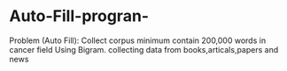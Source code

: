 # Auto-Fill-progran-
Problem (Auto Fill):
Collect corpus minimum contain 200,000 words in cancer field 
Using Bigram.
collecting data from books,articals,papers and news

